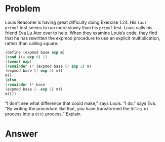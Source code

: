 # Problem

Louis Reasoner is having great difficulty doing Exercise 1.24. His `fast-prime?` test seems to run more slowly than his `prime?` test. Louis calls his friend Eva Lu Ator over to help. When they examine Louis’s code, they find that he has rewritten the expmod procedure to use an explicit multiplication, rather than calling square:

```scheme
(define (expmod base exp m)
(cond ((= exp 0) 1)
((even? exp)
(remainder (* (expmod base (/ exp 2) m)
(expmod base (/ exp 2) m))
m))
(else
(remainder (* base
(expmod base (- exp 1) m))
m))))
```

“I don’t see what difference that could make,” says Louis. “I do.” says Eva. “By writing the procedure like that, you have transformed the `Θ(log n)` process into a `Θ(n)` process.” Explain.

# Answer
